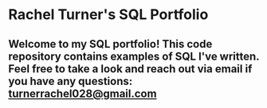 # Rachel Turner's SQL Portfolio 

## Welcome to my SQL portfolio! This code repository contains examples of SQL I've written. Feel free to take a look and reach out via email if you have any questions: turnerrachel028@gmail.com
